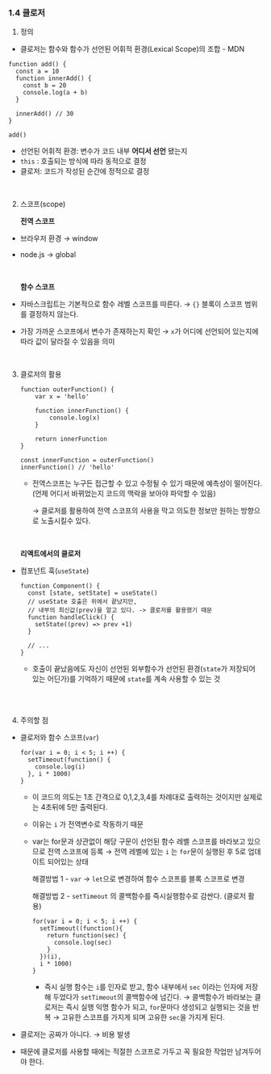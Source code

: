 ### 1.4 클로저

1. 정의 
  - 클로저는 함수와 함수가 선언된 어휘적 환경(Lexical Scope)의 조합 - MDN
    
  ```tsx
  function add() {
    const a = 10
    function innerAdd() {
      const b = 20
      console.log(a + b)
    }
    
    innerAdd() // 30
  }
  
  add()
  ```
  
  - 선언된 어휘적 환경: 변수가 코드 내부 **어디서 선언** 됐는지
  - `this` : 호출되는 방식에 따라 동적으로 결정
  - 클로저: 코드가 작성된 순간에 정적으로 결정

<br/>


2. 스코프(scope)

     **전역 스코프**
  
  - 브라우저 환경 → window
  - node.js → global

    <br/>
    
    **함수 스코프**
  
  - 자바스크립트는 기본적으로 함수 레벨 스코프를 따른다. → `{}` 블록이 스코프 범위를 결정하지 않는다.
  - 가장 가까운 스코프에서 변수가 존재하는지 확인 → `x`가 어디에 선언되어 있는지에 따라 값이 달라질 수 있음을 의미

    <br/>


3. 클로저의 활용
    
    ```tsx
    function outerFunction() {
    	var x = 'hello'
    	 
    	function innerFunction() {
    		console.log(x)
    	}
    	
    	return innerFunction
    }
    
    const innerFunction = outerFunction()
    innerFunction() // 'hello'
    ```
    
    - 전역스코프는 누구든 접근할 수 있고 수정될 수 있기 때문에 예측성이 떨어진다. (언제 어디서 바뀌었는지 코드의 맥락을 보아야 파악할 수 있음)
        
        → 클로저를 활용하여 전역 스코프의 사용을 막고 의도한 정보만 원하는 방향으로 노출시킬수 있다. 

    <br/>

    
    **리액트에서의 클로저**
  
  - 컴포넌트 훅(`useState`)
      
      ```tsx
      function Component() {
        const [state, setState] = useState()
        // useState 호출은 위에서 끝났지만,
        // 내부의 최신값(prev)을 알고 있다. -> 클로저를 활용했기 때문
        function handleClick() {
          setState((prev) => prev +1)
        }
        
        // ...
      }
      ```
      
      - 호출이 끝났음에도 자신이 선언된 외부함수가 선언된 환경(`state`가 저장되어 있는 어딘가)를 기억하기 때문에 `state`를 계속 사용할 수 있는 것



<br/>
<br/>


    
4. 주의할 점
  - 클로저와 함수 스코프(`var`)
      
      ```tsx
      for(var i = 0; i < 5; i ++) {
        setTimeout(function() {
          console.log(i)
        }, i * 1000)
      }
      ```
      
      - 이 코드의 의도는 1초 간격으로 0,1,2,3,4를 차례대로 출력하는 것이지만 실제로는 4초뒤에 5만 출력된다.
      - 이유는 `i` 가 전역변수로 작동하기 때문
      - var는 for문과 상관없이 해당 구문이 선언된 함수 레벨 스코프를 바라보고 있으므로 전역 스코프에 등록 → 전역 레벨에 있는 `i` 는 `for`문이 실행된 후 5로 업데이트 되어있는 상태
          
          해결방법 1 - `var` → `let`으로 변경하여 함수 스코프를 블록 스코프로 변경
          
          해결방법 2 - `setTimeout` 의 콜백함수를 즉시실행함수로 감싼다. (클로저 활용)
          
          ```tsx
          for(var i = 0; i < 5; i ++) {
            setTimeout((function(){
              return function(sec) {
                console.log(sec)
              }
            })(i),
            i * 1000)
          }
          ```
          
          - 즉시 실행 함수는 `i`를 인자로 받고, 함수 내부에서 `sec` 이라는 인자에 저장해 두었다가 `setTimeout`의 콜백함수에 넘긴다. → 콜백함수가 바라보는 클로저는 즉시 실행 익명 함수가 되고, `for`문마다 생성되고 실행되는 것을 반복 → 고유한 스코프를 가지게 되며 고유한 `sec`을 가지게 된다.
  - 클로저는 공짜가 아니다. → 비용 발생
  - 때문에 클로저를 사용할 때에는 적절한 스코프로 가두고 꼭 필요한 작업만 남겨두어야 한다.
